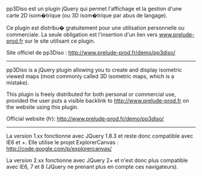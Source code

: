 pp3Diso est un plugin jQuery qui permet l'affichage et la gestion d'une carte 2D isom�trique (ou 3D isom�trique par abus de langage).

Ce plugin est distribu� gratuitement pour une utilisation personnelle ou commerciale. La seule obligation est l'insertion d'un lien vers www.prelude-prod.fr sur le site utilisant ce plugin.

Site officiel de pp3Diso : http://www.prelude-prod.fr/demo/pp3diso/

---------------------------------------------------

pp3Diso is a jQuery plugin allowing you to create and display isometric viewed maps (most commonly called 3D isometric maps, which is a mistake).

This plugin is freely distributed for both personal or commercial use, provided the user puts a visible backlink to http://www.prelude-prod.fr on the website using this plugin.

Official website (fr): http://www.prelude-prod.fr/demo/pp3diso/

---------------------------------------------------

La version 1.xx fonctionne avec JQuery 1.8.3 et reste donc compatible avec IE6 et +. Elle utilise le projet ExplorerCanvas : http://code.google.com/p/explorercanvas/

La version 2.xx fonctionne avec JQuery 2+ et n'est donc plus compatible avec IE6, 7 et 8 (JQuery ne prenant plus en compte ces navigateurs).
